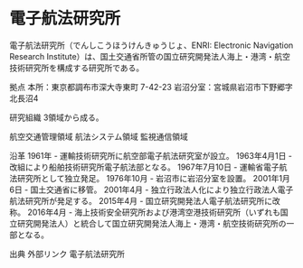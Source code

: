 # 電子航法研究所

電子航法研究所（でんしこうほうけんきゅうじょ、ENRI: Electronic Navigation Research Institute）は、国土交通省所管の国立研究開発法人海上・港湾・航空技術研究所を構成する研究所である。

拠点
本所：東京都調布市深大寺東町 7-42-23
岩沼分室：宮城県岩沼市下野郷字北長沼4

研究組織
3領域から成る。

航空交通管理領域
航法システム領域
監視通信領域

沿革
1961年 - 運輸技術研究所に航空部電子航法研究室が設立。
1963年4月1日 - 改組により船舶技術研究所電子航法部となる。
1967年7月10日 - 運輸省電子航法研究所として独立発足。
1976年10月 - 岩沼市に岩沼分室を設置。
2001年1月6日 - 国土交通省に移管。
2001年4月 - 独立行政法人化により独立行政法人電子航法研究所が発足する。
2015年4月 - 国立研究開発法人電子航法研究所に改称。
2016年4月 - 海上技術安全研究所および港湾空港技術研究所（いずれも国立研究開発法人）と統合して国立研究開発法人海上・港湾・航空技術研究所の一部となる。

出典
外部リンク
電子航法研究所